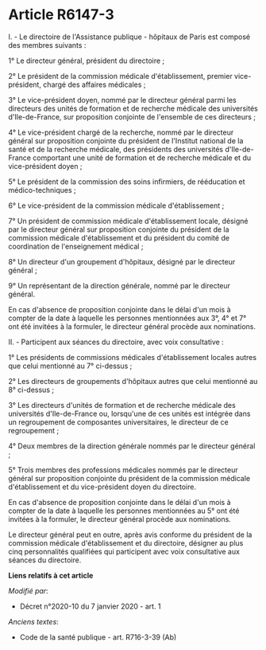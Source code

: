# Article R6147-3

I. - Le directoire de l'Assistance publique - hôpitaux de Paris est composé des membres suivants :

1° Le directeur général, président du directoire ;

2° Le président de la commission médicale d'établissement, premier vice-président, chargé des affaires médicales ;

3° Le vice-président doyen, nommé par le directeur général parmi les directeurs des unités de formation et de recherche
médicale des universités d'Ile-de-France, sur proposition conjointe de l'ensemble de ces directeurs ;

4° Le vice-président chargé de la recherche, nommé par le directeur général sur proposition conjointe du président de
l'Institut national de la santé et de la recherche médicale, des présidents des universités d'Ile-de-France comportant une
unité de formation et de recherche médicale et du vice-président doyen ;

5° Le président de la commission des soins infirmiers, de rééducation et médico-techniques ;

6° Le vice-président de la commission médicale d'établissement ;

7° Un président de commission médicale d'établissement locale, désigné par le directeur général sur proposition conjointe du
président de la commission médicale d'établissement et du président du comité de coordination de l'enseignement médical ;

8° Un directeur d'un groupement d'hôpitaux, désigné par le directeur général ;

9° Un représentant de la direction générale, nommé par le directeur général.

En cas d'absence de proposition conjointe dans le délai d'un mois à compter de la date à laquelle les personnes mentionnées
aux 3°, 4° et 7° ont été invitées à la formuler, le directeur général procède aux nominations.

II. - Participent aux séances du directoire, avec voix consultative :

1° Les présidents de commissions médicales d'établissement locales autres que celui mentionné au 7° ci-dessus ;

2° Les directeurs de groupements d'hôpitaux autres que celui mentionné au 8° ci-dessus ;

3° Les directeurs d'unités de formation et de recherche médicale des universités d'Ile-de-France ou, lorsqu'une de ces unités
est intégrée dans un regroupement de composantes universitaires, le directeur de ce regroupement ;

4° Deux membres de la direction générale nommés par le directeur général ;

5° Trois membres des professions médicales nommés par le directeur général sur proposition conjointe du président de la
commission médicale d'établissement et du vice-président doyen du directoire.

En cas d'absence de proposition conjointe dans le délai d'un mois à compter de la date à laquelle les personnes mentionnées
au 5° ont été invitées à la formuler, le directeur général procède aux nominations.

Le directeur général peut en outre, après avis conforme du président de la commission médicale d'établissement et du
directoire, désigner au plus cinq personnalités qualifiées qui participent avec voix consultative aux séances du directoire.

**Liens relatifs à cet article**

_Modifié par_:

  - Décret n°2020-10 du 7 janvier 2020 - art. 1

_Anciens textes_:

  - Code de la santé publique - art. R716-3-39 (Ab)
